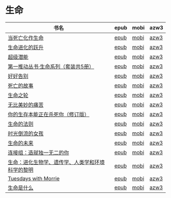 # 生命

| 书名 | epub | mobi | azw3 |
| --- | --- | --- | --- |
| [当死亡化作生命](http://ct.dalanmei.com/f/31084289-570127675-585060) | [epub](http://ct.dalanmei.com/f/31084289-570127675-585060) | [mobi](http://ct.dalanmei.com/f/31084289-570270195-413abf) | [azw3](http://ct.dalanmei.com/f/31084289-571409778-846618) |
| [生命进化的跃升](http://ct.dalanmei.com/f/31084289-571726914-2cb040) | [epub](http://ct.dalanmei.com/f/31084289-571726914-2cb040) | [mobi](http://ct.dalanmei.com/f/31084289-572095235-b9a7be) | [azw3](http://ct.dalanmei.com/f/31084289-572114756-8cf6e1) |
| [超级潜能](http://ct.dalanmei.com/f/31084289-571530926-d3de53) | [epub](http://ct.dalanmei.com/f/31084289-571530926-d3de53) | [mobi](http://ct.dalanmei.com/f/31084289-571795759-8b40b6) | [azw3](http://ct.dalanmei.com/f/31084289-572194515-61cdf9) |
| [第一推动丛书·生命系列（套装共5册）](http://ct.dalanmei.com/f/31084289-571557238-290e6a) | [epub](http://ct.dalanmei.com/f/31084289-571557238-290e6a) | [mobi](http://ct.dalanmei.com/f/31084289-571914665-bd11ca) | [azw3](http://ct.dalanmei.com/f/31084289-572203723-5afbda) |
| [好好告别](http://ct.dalanmei.com/f/31084289-571560215-c9144c) | [epub](http://ct.dalanmei.com/f/31084289-571560215-c9144c) | [mobi](http://ct.dalanmei.com/f/31084289-571985587-9539af) | [azw3](http://ct.dalanmei.com/f/31084289-572211935-473285) |
| [死亡的故事](http://ct.dalanmei.com/f/31084289-571605099-6bae4b) | [epub](http://ct.dalanmei.com/f/31084289-571605099-6bae4b) | [mobi](http://ct.dalanmei.com/f/31084289-571737088-79ca2a) | [azw3](http://ct.dalanmei.com/f/31084289-571916166-b49bc2) |
| [生命之轮](http://ct.dalanmei.com/f/31084289-571537754-39328e) | [epub](http://ct.dalanmei.com/f/31084289-571537754-39328e) | [mobi](http://ct.dalanmei.com/f/31084289-571806096-d6b772) | [azw3](http://ct.dalanmei.com/f/31084289-571991591-c14559) |
| [无比美妙的痛苦](None) | [epub](None) | [mobi](None) | [azw3](None) |
| [你的生存本能正在杀死你（修订版）](http://ct.dalanmei.com/f/31084289-571551686-22f50e) | [epub](http://ct.dalanmei.com/f/31084289-571551686-22f50e) | [mobi](http://ct.dalanmei.com/f/31084289-571877393-6d7a14) | [azw3](http://ct.dalanmei.com/f/31084289-572068755-98fa4b) |
| [生命的法则](http://ct.dalanmei.com/f/31084289-571553278-f49b52) | [epub](http://ct.dalanmei.com/f/31084289-571553278-f49b52) | [mobi](http://ct.dalanmei.com/f/31084289-571883871-7396ec) | [azw3](http://ct.dalanmei.com/f/31084289-572069679-5a83ce) |
| [时光倒流的女孩](http://ct.dalanmei.com/f/31084289-571556164-f6708b) | [epub](http://ct.dalanmei.com/f/31084289-571556164-f6708b) | [mobi](http://ct.dalanmei.com/f/31084289-571912798-191992) | [azw3](http://ct.dalanmei.com/f/31084289-572073180-00e4d4) |
| [生命的未来](http://ct.dalanmei.com/f/31084289-571558787-3a41b9) | [epub](http://ct.dalanmei.com/f/31084289-571558787-3a41b9) | [mobi](http://ct.dalanmei.com/f/31084289-571918527-20d008) | [azw3](http://ct.dalanmei.com/f/31084289-572075917-8a4549) |
| [连接组：造就独一无二的你](http://ct.dalanmei.com/f/31084289-571498126-d6344f) | [epub](http://ct.dalanmei.com/f/31084289-571498126-d6344f) | [mobi](http://ct.dalanmei.com/f/31084289-571774921-ab5c87) | [azw3](http://ct.dalanmei.com/f/31084289-571872705-dea1f3) |
| [生命：进化生物学、遗传学、人类学和环境科学的黎明](http://ct.dalanmei.com/f/31084289-571517445-44d865) | [epub](http://ct.dalanmei.com/f/31084289-571517445-44d865) | [mobi](http://ct.dalanmei.com/f/31084289-571778136-c66c88) | [azw3](http://ct.dalanmei.com/f/31084289-571877021-871e17) |
| [Tuesdays with Morrie](http://ct.dalanmei.com/f/31084289-571525483-0b178c) | [epub](http://ct.dalanmei.com/f/31084289-571525483-0b178c) | [mobi](http://ct.dalanmei.com/f/31084289-571780340-ef7fba) | [azw3](http://ct.dalanmei.com/f/31084289-571880218-6bd060) |
| [生命是什么](http://ct.dalanmei.com/f/31084289-571426401-9ae972) | [epub](http://ct.dalanmei.com/f/31084289-571426401-9ae972) | [mobi](http://ct.dalanmei.com/f/31084289-571783477-ae9ba0) | [azw3](http://ct.dalanmei.com/f/31084289-571884482-723913) |
